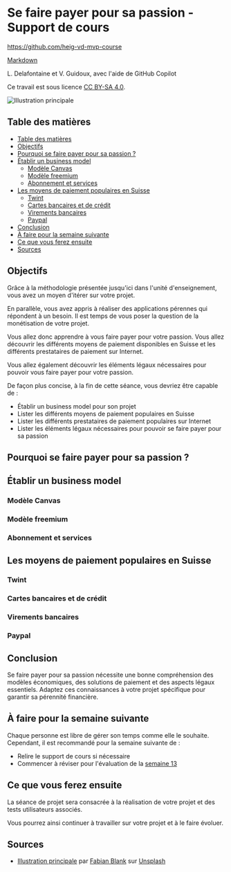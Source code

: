 # Se faire payer pour sa passion - Support de cours

<https://github.com/heig-vd-mvp-course>

[Markdown][course-material]

L. Delafontaine et V. Guidoux, avec l'aide de GitHub Copilot

Ce travail est sous licence [CC BY-SA 4.0][license].

![Illustration principale][illustration-principale]

## Table des matières

- [Table des matières](#table-des-matières)
- [Objectifs](#objectifs)
- [Pourquoi se faire payer pour sa passion ?](#pourquoi-se-faire-payer-pour-sa-passion-)
- [Établir un business model](#établir-un-business-model)
  - [Modèle Canvas](#modèle-canvas)
  - [Modèle freemium](#modèle-freemium)
  - [Abonnement et services](#abonnement-et-services)
- [Les moyens de paiement populaires en Suisse](#les-moyens-de-paiement-populaires-en-suisse)
  - [Twint](#twint)
  - [Cartes bancaires et de crédit](#cartes-bancaires-et-de-crédit)
  - [Virements bancaires](#virements-bancaires)
  - [Paypal](#paypal)
- [Conclusion](#conclusion)
- [À faire pour la semaine suivante](#à-faire-pour-la-semaine-suivante)
- [Ce que vous ferez ensuite](#ce-que-vous-ferez-ensuite)
- [Sources](#sources)

## Objectifs

Grâce à la méthodologie présentée jusqu'ici dans l'unité d'enseignement, vous
avez un moyen d'itérer sur votre projet.

En parallèle, vous avez appris à réaliser des applications pérennes qui
répondent à un besoin. Il est temps de vous poser la question de la monétisation
de votre projet.

Vous allez donc apprendre à vous faire payer pour votre passion. Vous allez
découvrir les différents moyens de paiement disponibles en Suisse et les
différents prestataires de paiement sur Internet.

Vous allez également découvrir les éléments légaux nécessaires pour pouvoir vous
faire payer pour votre passion.

De façon plus concise, à la fin de cette séance, vous devriez être capable de :

- Établir un business model pour son projet
- Lister les différents moyens de paiement populaires en Suisse
- Lister les différents prestataires de paiement populaires sur Internet
- Lister les éléments légaux nécessaires pour pouvoir se faire payer pour sa
  passion

## Pourquoi se faire payer pour sa passion ?

<!-- Transformer sa passion en source de revenu permet de financer durablement votre
activité tout en vous épanouissant personnellement et professionnellement. -->

## Établir un business model

<!-- Un modèle économique, ou business model, décrit comment une activité crée,
délivre et capture de la valeur. -->

### Modèle Canvas

<!-- Le modèle Canvas permet une vision globale et structurée de votre projet en 9
blocs essentiels : proposition de valeur, segments de clients, relations
clients, canaux, ressources clés, activités clés, partenariats clés, structure
des coûts, et flux de revenus. -->

### Modèle freemium

<!-- Offrir une version gratuite limitée de votre produit ou service tout en
proposant des options payantes plus riches. -->

### Abonnement et services

<!-- Proposer un accès régulier à votre contenu ou vos services en échange d’un
abonnement périodique. -->

## Les moyens de paiement populaires en Suisse

### Twint

<!--
Une application mobile largement utilisée, idéale pour des transactions simples
et rapides entre particuliers ou commerces. -->

### Cartes bancaires et de crédit

<!-- Visa, Mastercard, PostFinance : indispensables pour toucher une large audience. -->

### Virements bancaires

<!-- Pratique pour des paiements sécurisés réguliers ou ponctuels. -->

### Paypal

<!-- Très utilisé à l'international, pratique pour recevoir des paiements depuis
l’étranger. -->

## Conclusion

Se faire payer pour sa passion nécessite une bonne compréhension des modèles
économiques, des solutions de paiement et des aspects légaux essentiels. Adaptez
ces connaissances à votre projet spécifique pour garantir sa pérennité
financière.

## À faire pour la semaine suivante

Chaque personne est libre de gérer son temps comme elle le souhaite. Cependant,
il est recommandé pour la semaine suivante de :

- Relire le support de cours si nécessaire
- Commencer à réviser pour l'évaluation de la
  [semaine 13](../../17-cours-evaluation/)

## Ce que vous ferez ensuite

La séance de projet sera consacrée à la réalisation de votre projet et des tests
utilisateurs associés.

Vous pourrez ainsi continuer à travailler sur votre projet et à le faire
évoluer.

## Sources

- [Illustration principale][illustration-principale] par
  [Fabian Blank](https://unsplash.com/@blankerwahnsinn) sur
  [Unsplash](https://unsplash.com/photos/pink-pig-figurine-on-white-surface-pElSkGRA2NU)

[^example]: Example, [example.com](https://example.com/), 20 février 2025

<!-- URLs -->

[course-material]:
	https://github.com/heig-vd-mvp-course/heig-vd-mvp-course/blob/main/15-cours-se-faire-payer-pour-sa-passion/02-support-de-cours/README.md
[license]:
	https://github.com/heig-vd-mvp-course/heig-vd-mvp-course/blob/main/LICENSE.md
[illustration-principale]:
	https://images.unsplash.com/photo-1459257831348-f0cdd359235f?fit=crop&h=720
